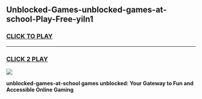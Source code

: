 
## Unblocked-Games-unblocked-games-at-school-Play-Free-yiln1
<h3>
<a href="https://premium76.site?title=unblocked-games-at-school&ref=24M">CLICK TO PLAY</a></h3>
<hr>

<h3>
<a href="https://premium76.site?title=unblocked-games-at-school&ref=24M">CLICK 2 PLAY</a>
  
</h3>

<a href="https://premium76.site?title=unblocked-games-at-school&ref=24M"><img src="https://clearcache.store/games.png"></a>


**unblocked-games-at-school games unblocked: Your Gateway to Fun and Accessible Online Gaming**
